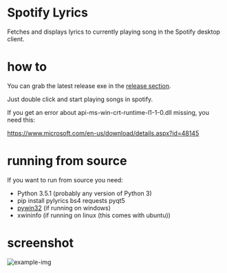 # Spotify Lyrics
Fetches and displays lyrics to currently playing song in the Spotify desktop client.

# how to
You can grab the latest release exe in the [release section](https://github.com/fr31/spotifylyrics/releases).

Just double click and start playing songs in spotify. 

If you get an error about api-ms-win-crt-runtime-l1-1-0.dll missing, you need this:

https://www.microsoft.com/en-us/download/details.aspx?id=48145

# running from source
If you want to run from source you need:

* Python 3.5.1 (probably any version of Python 3)
* pip install pylyrics bs4 requests pyqt5
* [pywin32](https://sourceforge.net/projects/pywin32/) (if running on windows)
* xwininfo (if running on linux (this comes with ubuntu))

# screenshot
![example-img](http://i.imgur.com/p8Oy4J4.png)
